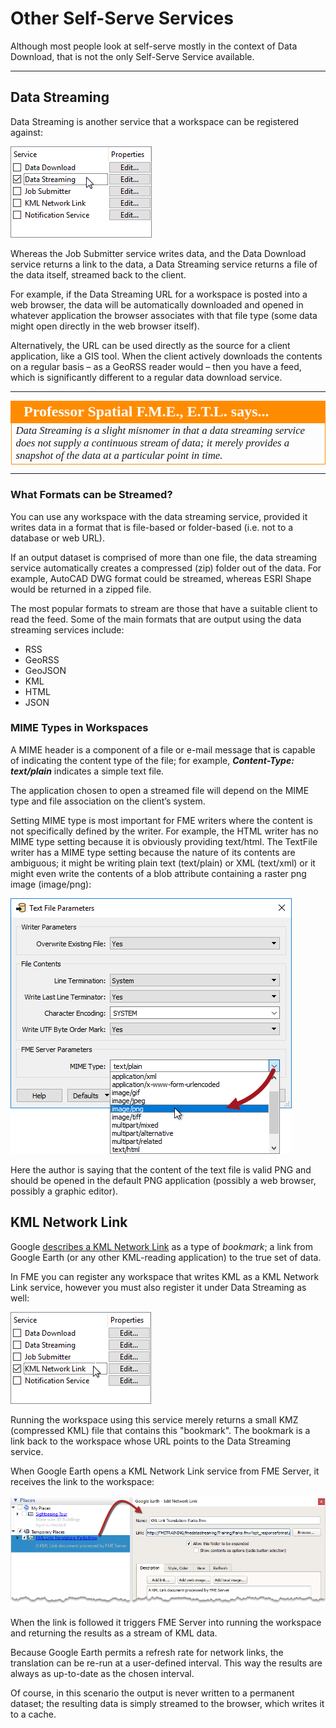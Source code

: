 # Other Self-Serve Services #

Although most people look at self-serve mostly in the context of Data Download, that is not the only Self-Serve Service available.

---

## Data Streaming ##

Data Streaming is another service that a workspace can be registered against:

![](./Images/Img3.008.DataStreamingRegistration.png)

Whereas the Job Submitter service writes data, and the Data Download service returns a link to the data, a Data Streaming service returns a file of the data itself, streamed back to the client.

For example, if the Data Streaming URL for a workspace is posted into a web browser, the data will be automatically downloaded and opened in whatever application the browser associates with that file type (some data might open directly in the web browser itself).

Alternatively, the URL can be used directly as the source for a client application, like a GIS tool. When the client actively downloads the contents on a regular basis – as a GeoRSS reader would – then you have a feed, which is significantly different to a regular data download service.

---

<!--Person X Says Section-->

<table style="border-spacing: 0px">
<tr>
<td style="vertical-align:middle;background-color:darkorange;border: 2px solid darkorange">
<i class="fa fa-quote-left fa-lg fa-pull-left fa-fw" style="color:white;padding-right: 12px;vertical-align:text-top"></i>
<span style="color:white;font-size:x-large;font-weight: bold;font-family:serif">Professor Spatial F.M.E., E.T.L. says...</span>
</td>
</tr>

<tr>
<td style="border: 1px solid darkorange">
<span style="font-family:serif; font-style:italic; font-size:larger">
Data Streaming is a slight misnomer in that a data streaming service does not supply a continuous stream of data; it merely provides a snapshot of the data at a particular point in time.
</span>
</td>
</tr>
</table>

---

### What Formats can be Streamed? ###

You can use any workspace with the data streaming service, provided it writes data in a format that is file-based or folder-based (i.e. not to a database or web URL).

If an output dataset is comprised of more than one file, the data streaming service automatically creates a compressed (zip) folder out of the data. For example, AutoCAD DWG format could be streamed, whereas ESRI Shape would be returned in a zipped file.

The most popular formats to stream are those that have a suitable client to read the feed. Some of the main formats that are output using the data streaming services include:

- RSS
- GeoRSS
- GeoJSON
- KML
- HTML
- JSON


### MIME Types in Workspaces ###

A MIME header is a component of a file or e-mail message that is capable of indicating the content type of the file; for example, ***Content-Type: text/plain*** indicates a simple text file.

The application chosen to open a streamed file will depend on the MIME type and file association on the client’s system.

Setting MIME type is most important for FME writers where the content is not specifically defined by the writer. For example, the HTML writer has no MIME type setting because it is obviously providing text/html. The TextFile writer has a MIME type setting because the nature of its contents are ambiguous; it might be writing plain text (text/plain) or XML (text/xml) or it might even write the contents of a blob attribute containing a raster png image (image/png):


![](./Images/Img3.009.TextFileMimeType.png)

Here the author is saying that the content of the text file is valid PNG and should be opened in the default PNG application (possibly a web browser, possibly a graphic editor).

## KML Network Link ##

Google [describes a KML Network Link](https://www.google.ca/earth/outreach/tutorials/network_link.html) as a type of *bookmark*; a link from Google Earth (or any other KML-reading application) to the true set of data.

In FME you can register any workspace that writes KML as a KML Network Link service, however you must also register it under Data Streaming as well:

![](./Images/Img3.010.KMLLinkRegistration.png)

Running the workspace using this service merely returns a small KMZ (compressed KML) file that contains this "bookmark". The bookmark is a link back to the workspace whose URL points to the Data Streaming service.

When Google Earth opens a KML Network Link service from FME Server, it receives the link to the workspace:

![](./Images/Img3.011.KMLLinkInGE.png)

When the link is followed it triggers FME Server into running the workspace and returning the results as a stream of KML data.

Because Google Earth permits a refresh rate for network links, the translation can be re-run at a user-defined interval. This way the results are always as up-to-date as the chosen interval.

Of course, in this scenario the output is never written to a permanent dataset; the resulting data is simply streamed to the browser, which writes it to a cache.
